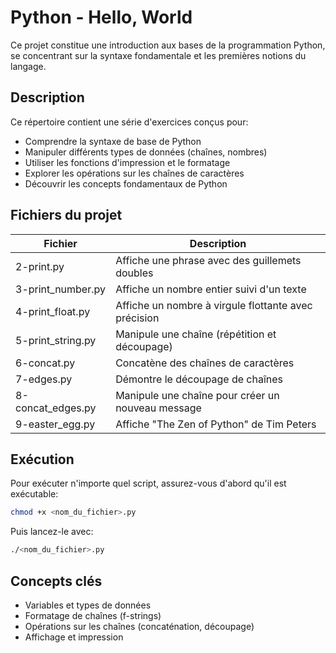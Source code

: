 # Python - Hello, World

Ce projet constitue une introduction aux bases de la programmation Python, se concentrant sur la syntaxe fondamentale et les premières notions du langage.

## Description

Ce répertoire contient une série d'exercices conçus pour:
- Comprendre la syntaxe de base de Python
- Manipuler différents types de données (chaînes, nombres)
- Utiliser les fonctions d'impression et le formatage
- Explorer les opérations sur les chaînes de caractères
- Découvrir les concepts fondamentaux de Python

## Fichiers du projet

| Fichier | Description |
| ------ | ------ |
| 2-print.py | Affiche une phrase avec des guillemets doubles |
| 3-print_number.py | Affiche un nombre entier suivi d'un texte |
| 4-print_float.py | Affiche un nombre à virgule flottante avec précision |
| 5-print_string.py | Manipule une chaîne (répétition et découpage) |
| 6-concat.py | Concatène des chaînes de caractères |
| 7-edges.py | Démontre le découpage de chaînes |
| 8-concat_edges.py | Manipule une chaîne pour créer un nouveau message |
| 9-easter_egg.py | Affiche "The Zen of Python" de Tim Peters |

## Exécution

Pour exécuter n'importe quel script, assurez-vous d'abord qu'il est exécutable:

```bash
chmod +x <nom_du_fichier>.py
```

Puis lancez-le avec:

```bash
./<nom_du_fichier>.py
```

## Concepts clés

- Variables et types de données
- Formatage de chaînes (f-strings)
- Opérations sur les chaînes (concaténation, découpage)
- Affichage et impression